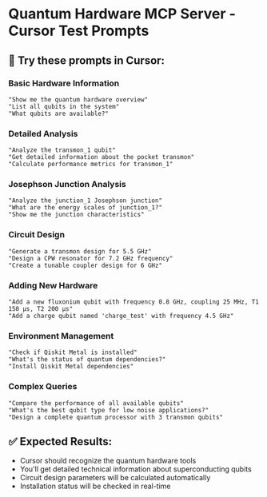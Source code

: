 # Quantum Hardware MCP Server - Cursor Test Prompts

## 🎯 **Try these prompts in Cursor:**

### **Basic Hardware Information**
```
"Show me the quantum hardware overview"
"List all qubits in the system"
"What qubits are available?"
```

### **Detailed Analysis**
```
"Analyze the transmon_1 qubit"
"Get detailed information about the pocket transmon"
"Calculate performance metrics for transmon_1"
```

### **Josephson Junction Analysis**
```
"Analyze the junction_1 Josephson junction"
"What are the energy scales of junction_1?"
"Show me the junction characteristics"
```

### **Circuit Design**
```
"Generate a transmon design for 5.5 GHz"
"Design a CPW resonator for 7.2 GHz frequency"
"Create a tunable coupler design for 6 GHz"
```

### **Adding New Hardware**
```
"Add a new fluxonium qubit with frequency 0.8 GHz, coupling 25 MHz, T1 150 μs, T2 200 μs"
"Add a charge qubit named 'charge_test' with frequency 4.5 GHz"
```

### **Environment Management**
```
"Check if Qiskit Metal is installed"
"What's the status of quantum dependencies?"
"Install Qiskit Metal dependencies"
```

### **Complex Queries**
```
"Compare the performance of all available qubits"
"What's the best qubit type for low noise applications?"
"Design a complete quantum processor with 3 transmon qubits"
```

## ✅ **Expected Results:**
- Cursor should recognize the quantum hardware tools
- You'll get detailed technical information about superconducting qubits
- Circuit design parameters will be calculated automatically
- Installation status will be checked in real-time 